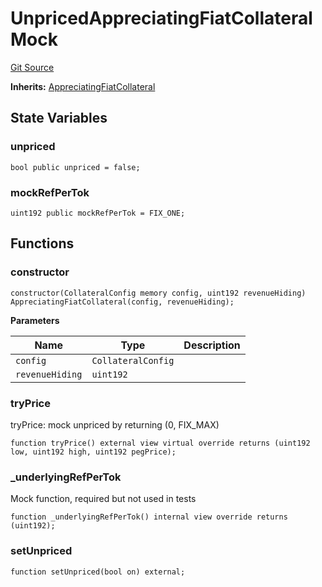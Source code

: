 # UnpricedAppreciatingFiatCollateralMock
[Git Source](https://github.com/larrythecucumber321/protocol/blob/77d337b8595ba96d069ded321419b36a61984170/contracts/plugins/mocks/UnpricedPlugins.sol)

**Inherits:**
[AppreciatingFiatCollateral](/contracts/plugins/assets/AppreciatingFiatCollateral.sol/abstract.AppreciatingFiatCollateral.md)


## State Variables
### unpriced

```solidity
bool public unpriced = false;
```


### mockRefPerTok

```solidity
uint192 public mockRefPerTok = FIX_ONE;
```


## Functions
### constructor


```solidity
constructor(CollateralConfig memory config, uint192 revenueHiding) AppreciatingFiatCollateral(config, revenueHiding);
```
**Parameters**

|Name|Type|Description|
|----|----|-----------|
|`config`|`CollateralConfig`||
|`revenueHiding`|`uint192`||


### tryPrice

tryPrice: mock unpriced by returning (0, FIX_MAX)


```solidity
function tryPrice() external view virtual override returns (uint192 low, uint192 high, uint192 pegPrice);
```

### _underlyingRefPerTok

Mock function, required but not used in tests


```solidity
function _underlyingRefPerTok() internal view override returns (uint192);
```

### setUnpriced


```solidity
function setUnpriced(bool on) external;
```


